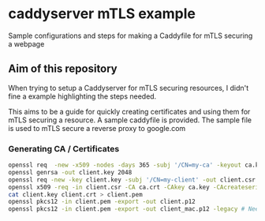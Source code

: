 # caddyserver mTLS example
Sample configurations and steps for making a Caddyfile for mTLS securing a webpage

## Aim of this repository

When trying to setup a Caddyserver for mTLS securing resources, I didn't fine a example highlighting the steps needed.

This aims to be a guide for quickly creating certificates and using them for mTLS securing a resource. A sample caddyfile is provided. The sample file is used to mTLS secure a reverse proxy to google.com

### Generating CA / Certificates

```bash
openssl req  -new -x509 -nodes -days 365 -subj '/CN=my-ca' -keyout ca.key -out ca.crt
openssl genrsa -out client.key 2048
openssl req -new -key client.key -subj '/CN=my-client' -out client.csr
openssl x509 -req -in client.csr -CA ca.crt -CAkey ca.key -CAcreateserial -days 365 -out client.crt
cat client.key client.crt > client.pem
openssl pkcs12 -in client.pem -export -out client.p12
openssl pkcs12 -in client.pem -export -out client_mac.p12 -legacy # Needed in newer implementations of openssl for Mac compatitbility
````
